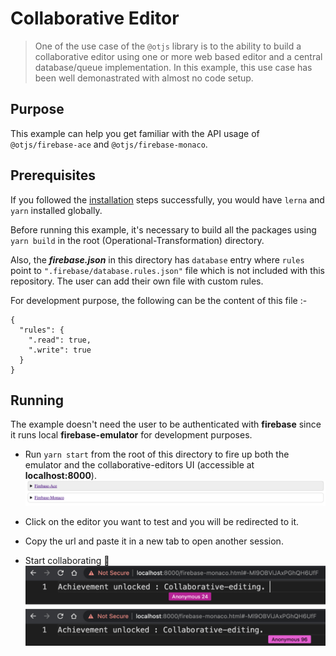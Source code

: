 # Collaborative Editor

> One of the use case of the `@otjs` library is to the ability to build a collaborative editor using one or more web based editor and a central database/queue implementation. In this example, this use case has been well demonastrated with almost no code setup.

## Purpose

This example can help you get familiar with the API usage of `@otjs/firebase-ace` and `@otjs/firebase-monaco`.

## Prerequisites

If you followed the [installation](https://github.com/Progyan1997/Operational-Transformation#installation) steps successfully, you would have `lerna` and `yarn` installed globally.

Before running this example, it's necessary to build all the packages using `yarn build` in the root (Operational-Transformation) directory.

Also, the **_firebase.json_** in this directory has `database` entry where `rules` point to `".firebase/database.rules.json"` file which is not included with this repository. The user can add their own file with custom rules.

For development purpose, the following can be the content of this file :-

```
{
  "rules": {
    ".read": true,
    ".write": true
  }
}
```

## Running

The example doesn't need the user to be authenticated with **firebase** since it runs local **firebase-emulator** for development purposes.

- Run `yarn start` from the root of this directory to fire up both the emulator and the collaborative-editors UI (accessible at **localhost:8000**).
  ![Landing Page](../../.github/images/examples/collaborative-editors/LandingPage.png)

- Click on the editor you want to test and you will be redirected to it.
- Copy the url and paste it in a new tab to open another session.
- Start collaborating 🤝
  ![Firebase Monaco editor in action](../../.github/images/examples/collaborative-editors/FirebaseMonaco.png)
